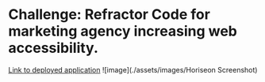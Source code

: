 # Challenge: Refractor Code for marketing agency increasing web accessibility.
[Link to deployed application](./urban-octo-telegram/Develop/index.html)
![image](./assets/images/Horiseon Screenshot)